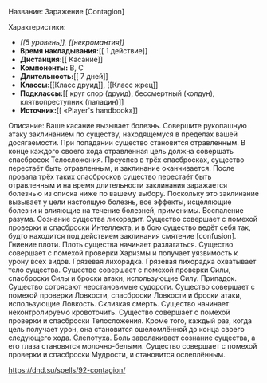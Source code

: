 Название: Заражение \[Contagion] 

Характеристики:
- *[[5 уровень]], [[некромантия]]*
- **Время накладывания:**[[ 1 действие]]
- **Дистанция:**[[ Касание]]
- **Компоненты:** В, С
- **Длительность:**[[ 7 дней]]
- **Классы:**[[Класс  друид]], [[Класс жрец]]
- **Подклассы:**[[ круг спор (друид), бессмертный (колдун), клятвопреступник (паладин)]]
- **Источник:**[[ «Player's handbook»]]

Описание:
Ваше касание вызывает болезнь. Совершите рукопашную атаку заклинанием по существу, находящемуся в пределах вашей досягаемости. При попадании существо становится отравленным.
В конце каждого своего хода отравленная цель должна совершать спасбросок Телосложения. Преуспев в трёх спасбросках, существо перестаёт быть отравленным, и заклинание оканчивается. После провала трёх таких спасбросков существо перестаёт быть отравленным и на время длительности заклинания заражается болезнью из списка ниже по вашему выбору.
Поскольку это заклинание вызывает у цели настоящую болезнь, все эффекты, исцеляющие болезни и влияющие на течение болезней, применимы.
Воспаление разума. Сознание существа лихорадит. Существо совершает с помехой проверки и спасброски Интеллекта, и в бою существо ведёт себя так, будто находится под действием заклинания смятение [confusion].
Гниение плоти. Плоть существа начинает разлагаться. Существо совершает с помехой проверки Харизмы и получает уязвимость к урону всех видов.
Грязевая лихорадка. Грязевая лихорадка охватывает тело существа. Существо совершает с помехой проверки Силы, спасброски Силы и броски атаки, использующие Силу.
Припадок. Существо сотрясают неостановимые судороги. Существо совершает с помехой проверки Ловкости, спасброски Ловкости и броски атаки, использующие Ловкость.
Склизкая смерть. Существо начинает неконтролируемо кровоточить. Существо совершает с помехой проверки и спасброски Телосложения. Кроме того, каждый раз, когда цель получает урон, она становится ошеломлённой до конца своего следующего хода.
Слепотуха. Боль заволакивает сознание существа, а его глаза становятся молочно-белыми. Существо совершает с помехой проверки и спасброски Мудрости, и становится ослеплённым.

https://dnd.su/spells/92-contagion/